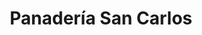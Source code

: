 ---
title: "Panadería San Carlos"
url: /retalhuleu/panaderia-san-carlos-6a-calle-zona-1/
shop: Bäckerei
---